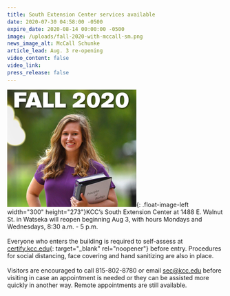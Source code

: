 ```yaml
---
title: South Extension Center services available
date: 2020-07-30 04:58:00 -0500
expire_date: 2020-08-14 00:00:00 -0500
image: /uploads/fall-2020-with-mccall-sm.png
news_image_alt: McCall Schunke
article_lead: Aug. 3 re-opening
video_content: false
video_link:
press_release: false
---
```


![](/uploads/fall-2020-with-mccall-sm.png){: .float-image-left width="300" height="273"}KCC’s South Extension Center at 1488 E. Walnut St. in Watseka will reopen beginning Aug 3, with hours Mondays and Wednesdays, 8:30 a.m. - 5 p.m.<br><br>Everyone who enters the building is required to self-assess at [certify.kcc.edu](https://certify.kcc.edu/){: target="_blank" rel="noopener"} before entry. Procedures for social distancing, face covering and hand sanitizing are also in place.<br><br>Visitors are encouraged to call 815-802-8780 or email [sec@kcc.edu](mailto:sec@kcc.edu) before visiting in case an appointment is needed or they can be assisted more quickly in another way. Remote appointments are still available.